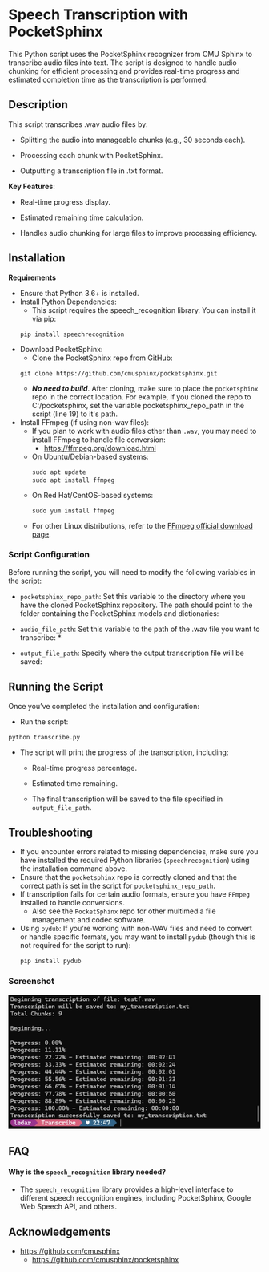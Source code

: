 
# Speech Transcription with PocketSphinx

This Python script uses the PocketSphinx recognizer from CMU Sphinx to transcribe audio files into text. The script is designed to handle audio chunking for efficient processing and provides real-time progress and estimated completion time as the transcription is performed.

## Description

This script transcribes .wav audio files by:

* Splitting the audio into manageable chunks (e.g., 30 seconds each).

* Processing each chunk with PocketSphinx.

* Outputting a transcription file in .txt format.

**Key Features**:

* Real-time progress display.

* Estimated remaining time calculation.

* Handles audio chunking for large files to improve processing efficiency.


## Installation

**Requirements**

* Ensure that Python 3.6+ is installed.
* Install Python Dependencies:
    * This script requires the speech_recognition library. You can install it via pip:
    ```
    pip install speechrecognition
    ```
* Download PocketSphinx:
    * Clone the PocketSphinx repo from GitHub:
    ```
    git clone https://github.com/cmusphinx/pocketsphinx.git
    ```
    * ***No need to build***. After cloning, make sure to place the ```pocketsphinx``` repo in the correct location. For example, if you cloned the repo to C:/pocketsphinx, set the variable pocketsphinx_repo_path in the script (line 19) to it's path.
* Install FFmpeg (if using non-wav files):
    * If you plan to work with audio files other than ```.wav```, you may need to install FFmpeg to handle file conversion:
        * https://ffmpeg.org/download.html
    * On Ubuntu/Debian-based systems:
        ```
        sudo apt update
        sudo apt install ffmpeg
        ```
    * On Red Hat/CentOS-based systems:
        ```
        sudo yum install ffmpeg
        ```
    * For other Linux distributions, refer to the [FFmpeg official download page](https://ffmpeg.org/download.html).

### Script Configuration
Before running the script, you will need to modify the following variables in the script:
* `pocketsphinx_repo_path`: Set this variable to the directory where you have the cloned PocketSphinx repository. The path should point to the folder containing the PocketSphinx models and dictionaries:

* ```audio_file_path```: Set this variable to the path of the .wav file you want to transcribe:
    * 

* ```output_file_path```: Specify where the output transcription file will be saved:


## Running the Script
Once you’ve completed the installation and configuration:
*  Run the script:
```
python transcribe.py
```

* The script will print the progress of the transcription, including:
    * Real-time progress percentage.

    * Estimated time remaining.

    * The final transcription will be saved to the file specified in `output_file_path`.

## Troubleshooting
* If you encounter errors related to missing dependencies, make sure you have installed the required Python libraries (`speechrecognition`) using the installation command above.
* Ensure that the `pocketsphinx` repo is correctly cloned and that the correct path is set in the script for `pocketsphinx_repo_path`.
* If transcription fails for certain audio formats, ensure you have `FFmpeg` installed to handle conversions.
    * Also see the `PocketSphinx` repo for other multimedia file management and codec software.
* Using `pydub`: If you're working with non-WAV files and need to convert or handle specific formats, you may want to install `pydub` (though this is not required for the script to run):
    ```
    pip install pydub
    ```
### Screenshot

![App Screenshot](sample.jpg)
## FAQ

#### Why is the ```speech_recognition``` library needed?

* The `speech_recognition` library provides a high-level interface to different speech recognition engines, including PocketSphinx, Google Web Speech API, and others.



## Acknowledgements

 - https://github.com/cmusphinx
    - https://github.com/cmusphinx/pocketsphinx


